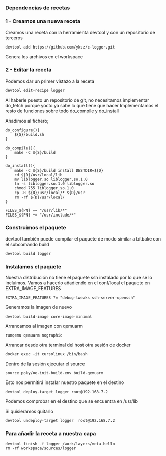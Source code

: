 ### Dependencias de recetas

### 1 - Creamos una nueva receta

Creamos una receta con la herramienta devtool y con un repositorio de terceros

	devtool add https://github.com/yksz/c-logger.git

Genera los archivos en el workspace

### 2 - Editar la receta

Podemos dar un primer vistazo a la receta

	devtool edit-recipe logger

Al haberle puesto un repositorio de git, no necesitamos implementar do_fetch porque yocto ya sabe lo que tiene que hacer
Implementamos el resto de funciones sobre todo do_compile y do_install 

Añadimos al fichero;

	do_configure(){
	    ${S}/build.sh
	}

	do_compile(){
	    make -C ${S}/build
	}

	do_install(){
	    make -C ${S}/build install DESTDIR=${D}
	    cd ${D}/usr/local/lib
	    mv liblogger.so liblogger.so.1.0 
	    ln -s liblogger.so.1.0 liblogger.so
	    chmod 755 liblogger.so.1.0
	    cp -R ${D}/usr/local/* ${D}/usr
	    rm -rf ${D}/usr/local/
	}

	FILES_${PN} += "/usr/lib/*"
	FILES_${PN} += "/usr/include/*"
	
### Construimos el paquete

devtool también puede compilar el paquete de modo similar a bitbake con el subcomando build

	devtool build logger


### Instalamos el paquete

Nuestra distribución no tiene el paquete ssh instalado por lo que se lo incluimos. Vamos a hacerlo añadiendo en el conf/local el paquete en EXTRA_IMAGE_FEATURES

	EXTRA_IMAGE_FEATURES ?= "debug-tweaks ssh-server-openssh"
	
Generamos la imagen de nuevo

	devtool build-image core-image-minimal
	
Arrancamos al imagen con qemuarm

	runqemu qemuarm nographic

Arrancar desde otra terminal del host otra sesión de docker

	docker exec -it cursolinux /bin/bash

Dentro de la sesión ejecutar el source

	source poky/oe-init-build-env build-qemuarm

Esto nos permitirá instalar nuestro paquete en el destino
	
	devtool deploy-target logger root@192.168.7.2

Podemos comprobar en el destino que se encuentra en /usr/lib

Si quisieramos quitarlo

	devtool undeploy-target logger  root@192.168.7.2

### Para añadir la receta a nuestra capa

	devtool finish -f logger /work/layers/meta-hello
	rm -rf workspace/sources/logger	
